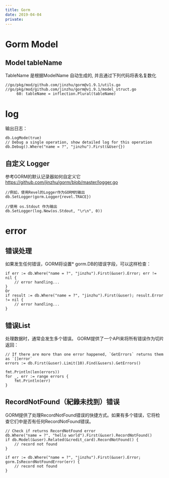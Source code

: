 ```yaml
---
title: Gorm
date: 2019-04-04
private:
---
```

# Gorm Model
## Model tableName
TableName 是根据ModelName 自动生成的, 并且通过下列代码将表名复数化

    //go/pkg/mod/github.com/jinzhu/gorm@v1.9.1/utils.go
    //go/pkg/mod/github.com/jinzhu/gorm@v1.9.1/model_struct.go
         60: tableName = inflection.Plural(tableName)

# log
输出日志：

    db.LogMode(true)
    // Debug a single operation, show detailed log for this operation
    db.Debug().Where("name = ?", "jinzhu").First(&User{})

## 自定义 Logger
参考GORM的默认记录器如何自定义它 https://github.com/jinzhu/gorm/blob/master/logger.go

    //例如，使用Revel的Logger作为GORM的输出
    db.SetLogger(gorm.Logger{revel.TRACE})

    //使用 os.Stdout 作为输出
    db.SetLogger(log.New(os.Stdout, "\r\n", 0))

# error

## 错误处理
如果发生任何错误，GORM将设置* gorm.DB的错误字段，可以这样检查：

    if err := db.Where("name = ?", "jinzhu").First(&user).Error; err != nil {
        // error handling...
    }
    Or
    if result := db.Where("name = ?", "jinzhu").First(&user); result.Error != nil {
        // error handling...
    }

## 错误List
处理数据时，通常会发生多个错误。 GORM提供了一个API来将所有错误作为切片返回：

    // If there are more than one error happened, `GetErrors` returns them as `[]error`
    errors := db.First(&user).Limit(10).Find(&users).GetErrors()

    fmt.Println(len(errors))
    for _, err := range errors {
        fmt.Println(err)
    }

## RecordNotFound（紀錄未找到）错误
GORM提供了处理RecordNotFound错误的快捷方式。如果有多个错误，它将检查它们中是否有任何RecordNotFound错误。

    // Check if returns RecordNotFound error
    db.Where("name = ?", "hello world").First(&user).RecordNotFound()
    if db.Model(&user).Related(&credit_card).RecordNotFound() {
        // record not found
    }

    if err := db.Where("name = ?", "jinzhu").First(&user).Error; gorm.IsRecordNotFoundError(err) {
        // record not found
    }

